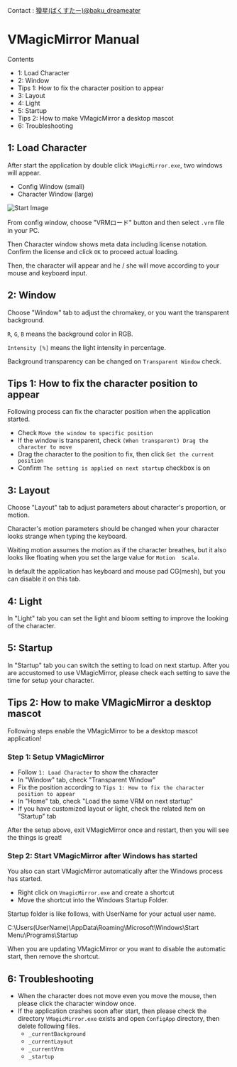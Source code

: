 
Contact : [獏星(ばくすたー)@baku_dreameater](https://twitter.com/baku_dreameater)

# VMagicMirror Manual

Contents

* 1: Load Character
* 2: Window
* Tips 1: How to fix the character position to appear
* 3: Layout
* 4: Light
* 5: Startup
* Tips 2: How to make VMagicMirror a desktop mascot
* 6: Troubleshooting

## 1: Load Character

After start the application by double click `VMagicMirror.exe`, two windows will appear.

* Config Window (small)
* Character Window (large)

![Start Image](https://github.com/malaybaku/VMagicMirror/blob/master/doc/pic/started.png)

From config window, choose "VRMロード" button and then select `.vrm` file in your PC.

Then Character window shows meta data including license notation. Confirm the license and click `OK` to proceed actual loading.

Then, the character will appear and he / she will move according to your mouse and keyboard input.


## 2: Window

Choose "Window" tab to adjust the chromakey, or you want the transparent background.

`R`, `G`, `B` means the background color in RGB.

`Intensity [%]` means the light intensity in percentage.

Background transparency can be changed on `Transparent Window` check.

## Tips 1: How to fix the character position to appear

Following process can fix the character position when the application started.

* Check `Move the window to specific position`
* If the window is transparent, check `(When transparent) Drag the character to move`
* Drag the character to the position to fix, then click `Get the current position`
* Confirm `The setting is applied on next startup` checkbox is on

## 3: Layout

Choose "Layout" tab to adjust parameters about character's proportion, or motion.

Character's motion parameters should be changed when your character looks strange when typing the keyboard.

Waiting motion assumes the motion as if the character breathes, but it also looks like floating when you set the large value for `Motion  Scale`.

In default the application has keyboard and mouse pad CG(mesh), but you can disable it on this tab.

## 4: Light

In "Light" tab you can set the light and bloom setting to improve the looking of the character.

## 5: Startup

In "Startup" tab you can switch the setting to load on next startup. After you are accustomed to use VMagicMirror, please check each setting to save the time for setup your character.

## Tips 2: How to make VMagicMirror a desktop mascot

Following steps enable the VMagicMirror to be a desktop mascot application!

### Step 1: Setup VMagicMirror

* Follow `1: Load Character` to show the character
* In "Window" tab, check "Transparent Window"
* Fix the position according to `Tips 1: How to fix the character position to appear`
* In "Home" tab, check "Load the same VRM on next startup"
* If you have customized layout or light, check the related item on "Startup" tab

After the setup above, exit VMagicMirror once and restart, then you will see the things is great!

### Step 2: Start VMagicMirror after Windows has started

You also can start VMagicMirror automatically after the Windows process has started.

* Right click on `VmagicMirror.exe` and create a shortcut
* Move the shortcut into the Windows Startup Folder.

Startup folder is like follows, with UserName for your actual user name.

C:\Users\(UserName)\AppData\Roaming\Microsoft\Windows\Start Menu\Programs\Startup

When you are updating VMagicMirror or you want to disable the automatic start, then remove the shortcut.


## 6: Troubleshooting

* When the character does not move even you move the mouse, then please click the character window once.
* If the application crashes soon after start, then please check the directory `VMagicMirror.exe` exists and open `ConfigApp` directory, then delete following files.
    + `_currentBackground`
    + `_currentLayout`
    + `_currentVrm`
    + `_startup`

